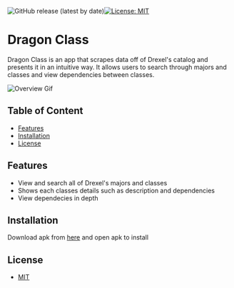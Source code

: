 ![GitHub release (latest by date)](https://img.shields.io/github/v/release/bchen290/DragonClass)[![License: MIT](https://img.shields.io/badge/License-MIT-blue.svg)](https://opensource.org/licenses/MIT)


# Dragon Class
Dragon Class is an app that scrapes data off of Drexel's catalog and presents it in an intuitive way. It allows users to search through majors and classes and view dependencies between classes.

![Overview Gif](images/DragonClassOverview.gif)

## Table of Content
* [Features](#feature) 
* [Installation](#install) 
* [License](#license)

## <div id="feature"> Features </div> 
- View and search all of Drexel's majors and classes
- Shows each classes details such as description and dependencies
- View dependecies in depth

## <div id="install"> Installation </div>
Download apk from [here](https://github.com/bchen290/DragonClass/releases/) and open apk to install

##  <div id="license">  License </div>

  + [MIT](https://choosealicense.com/licenses/mit/)
